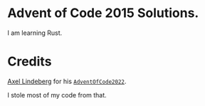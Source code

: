 # Advent of Code 2015 Solutions.

I am learning Rust.

# Credits

[Axel Lindeberg](https://github.com/AxlLind)
for his [`AdventOfCode2022`](https://github.com/AxlLind/AdventOfCode2022).

I stole most of my code from that.